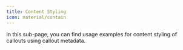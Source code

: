 ```yaml
---
title: Content Styling
icon: material/contain
---
```


In this sub-page, you can find usage examples for content styling of callouts using callout metadata.